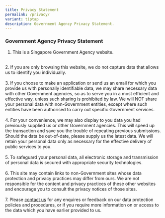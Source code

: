 ```yaml
---
title: Privacy Statement
permalink: /privacy/
variant: tiptap
description: Government Agency Privacy Statement.
---
```

### **Government Agency Privacy Statement**

1. This is a Singapore Government Agency website.<br>
<br>
2. If you are only browsing this website, we do not capture data that allows us to identify you individually.<br>
<br>
3. If you choose to make an application or send us an email for which you provide us with personally identifiable data, we may share necessary data with other Government agencies, so as to serve you in a most efficient and effective way, unless such sharing is prohibited by law. We will NOT share your personal data with non-Government entities, except where such entities have been authorised to carry out specific Government services.<br>
<br>
4. For your convenience, we may also display to you data you had previously supplied us or other Government agencies. This will speed up the transaction and save you the trouble of repeating previous submissions. Should the data be out-of-date, please supply us the latest data. We will retain your personal data only as necessary for the effective delivery of public services to you.<br>
<br>
5. To safeguard your personal data, all electronic storage and transmission of personal data is secured with appropriate security technologies.<br>
<br>
6. This site may contain links to non-Government sites whose data protection and privacy practices may differ from ours. We are not responsible for the content and privacy practices of these other websites and encourage you to consult the privacy notices of those sites.<br>
<br>
7. Please <a href="https://digitalservice.propertynaa.gov.sg/eservice/contact/">contact us</a> for any enquires or feedback on our data protection policies and procedures, or if you require more information on or access to the data which you have earlier provided to us.